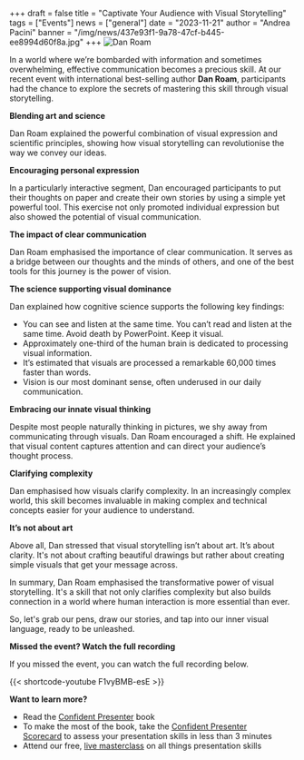 +++
draft = false
title = "Captivate Your Audience with Visual Storytelling"
tags = ["Events"]
news = ["general"]
date = "2023-11-21"
author = "Andrea Pacini"
banner = "/img/news/437e93f1-9a78-47cf-b445-ee8994d60f8a.jpg"
+++
![Dan Roam](/img/news/437e93f1-9a78-47cf-b445-ee8994d60f8a.jpg "Captivate Your Audience with Visual Storytelling")



In a world where we’re bombarded with information and sometimes overwhelming, effective communication becomes a precious skill. At our recent event with international best-selling author **Dan Roam**, participants had the chance to explore the secrets of mastering this skill through visual storytelling.

**Blending art and science**

Dan Roam explained the powerful combination of visual expression and scientific principles, showing how visual storytelling can revolutionise the way we convey our ideas.

**Encouraging personal expression**

In a particularly interactive segment, Dan encouraged participants to put their thoughts on paper and create their own stories by using a simple yet powerful tool. This exercise not only promoted individual expression but also showed the potential of visual communication.

**The impact of clear communication**

Dan Roam emphasised the importance of clear communication. It serves as a bridge between our thoughts and the minds of others, and one of the best tools for this journey is the power of vision.

**The science supporting visual dominance**

Dan explained how cognitive science supports the following key findings:

* You can see and listen at the same time. You can’t read and listen at the same time. Avoid death by PowerPoint. Keep it visual. 
* Approximately one-third of the human brain is dedicated to processing visual information.
* It’s estimated that visuals are processed a remarkable 60,000 times faster than words.
* Vision is our most dominant sense, often underused in our daily communication.

**Embracing our innate visual thinking**

Despite most people naturally thinking in pictures, we shy away from communicating through visuals. Dan Roam encouraged a shift. He explained that visual content captures attention and can direct your audience’s thought process.

**Clarifying complexity**

Dan emphasised how visuals clarify complexity. In an increasingly complex world, this skill becomes invaluable in making complex and technical concepts easier for your audience to understand. 

**It’s not about art**

Above all, Dan stressed that visual storytelling isn’t about art. It’s about clarity. It's not about crafting beautiful drawings but rather about creating simple visuals that get your message across. 

In summary, Dan Roam emphasised the transformative power of visual storytelling. It's a skill that not only clarifies complexity but also builds connection in a world where human interaction is more essential than ever. 

So, let's grab our pens, draw our stories, and tap into our inner visual language, ready to be unleashed.

**Missed the event? Watch the full recording**

If you missed the event, you can watch the full recording below. 

{{< shortcode-youtube F1vyBMB-esE >}}



**Want to learn more?** 

* Read the [Confident Presenter](https://amzn.eu/d/bKswMEe) book 
* To make the most of the book, take the [Confident Presenter Scorecard](https://ideasonstage.com/score) to assess your presentation skills in less than 3 minutes 
* Attend our free, [live masterclass](http://ideasonstageuk.eventbrite.com/) on all things presentation skills
